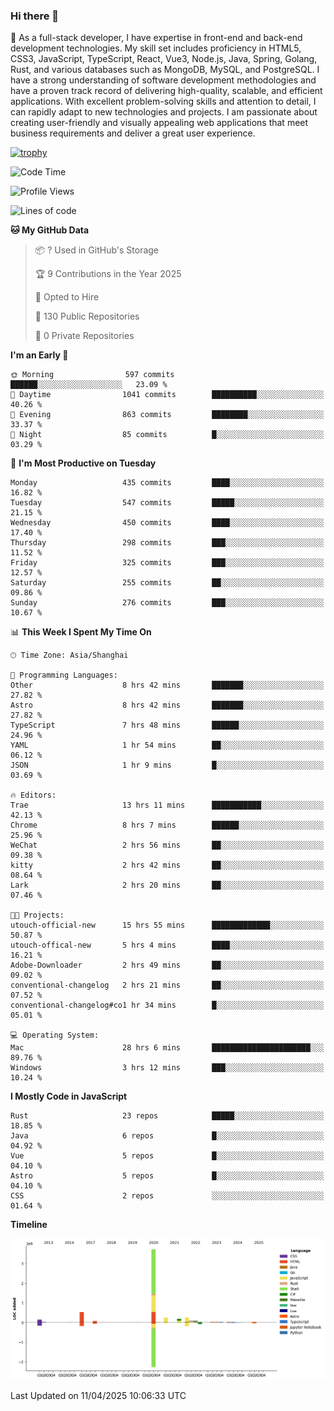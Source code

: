 ### Hi there 👋

🌱 As a full-stack developer, I have expertise in front-end and back-end development technologies. My skill set includes proficiency in HTML5, CSS3, JavaScript, TypeScript, React, Vue3, Node.js, Java, Spring, Golang, Rust, and various databases such as MongoDB, MySQL, and PostgreSQL. I have a strong understanding of software development methodologies and have a proven track record of delivering high-quality, scalable, and efficient applications. With excellent problem-solving skills and attention to detail, I can rapidly adapt to new technologies and projects. I am passionate about creating user-friendly and visually appealing web applications that meet business requirements and deliver a great user experience.

[![trophy](https://github-profile-trophy.vercel.app/?username=elton&rank=SECRET,SSS,SS,S,AAA,AA,A&theme=onedark&no-frame=true&margin-w=10)](https://github.com/ryo-ma/github-profile-trophy)

<!--START_SECTION:waka-->
![Code Time](http://img.shields.io/badge/Code%20Time-1%2C511%20hrs%2015%20mins-blue)

![Profile Views](http://img.shields.io/badge/Profile%20Views-0-blue)

![Lines of code](https://img.shields.io/badge/From%20Hello%20World%20I%27ve%20Written-5.6%20million%20lines%20of%20code-blue)

**🐱 My GitHub Data** 

> 📦 ? Used in GitHub's Storage 
 > 
> 🏆 9 Contributions in the Year 2025
 > 
> 💼 Opted to Hire
 > 
> 📜 130 Public Repositories 
 > 
> 🔑 0 Private Repositories 
 > 
**I'm an Early 🐤** 

```text
🌞 Morning                597 commits         ██████░░░░░░░░░░░░░░░░░░░   23.09 % 
🌆 Daytime                1041 commits        ██████████░░░░░░░░░░░░░░░   40.26 % 
🌃 Evening                863 commits         ████████░░░░░░░░░░░░░░░░░   33.37 % 
🌙 Night                  85 commits          █░░░░░░░░░░░░░░░░░░░░░░░░   03.29 % 
```
📅 **I'm Most Productive on Tuesday** 

```text
Monday                   435 commits         ████░░░░░░░░░░░░░░░░░░░░░   16.82 % 
Tuesday                  547 commits         █████░░░░░░░░░░░░░░░░░░░░   21.15 % 
Wednesday                450 commits         ████░░░░░░░░░░░░░░░░░░░░░   17.40 % 
Thursday                 298 commits         ███░░░░░░░░░░░░░░░░░░░░░░   11.52 % 
Friday                   325 commits         ███░░░░░░░░░░░░░░░░░░░░░░   12.57 % 
Saturday                 255 commits         ██░░░░░░░░░░░░░░░░░░░░░░░   09.86 % 
Sunday                   276 commits         ███░░░░░░░░░░░░░░░░░░░░░░   10.67 % 
```


📊 **This Week I Spent My Time On** 

```text
🕑︎ Time Zone: Asia/Shanghai

💬 Programming Languages: 
Other                    8 hrs 42 mins       ███████░░░░░░░░░░░░░░░░░░   27.82 % 
Astro                    8 hrs 42 mins       ███████░░░░░░░░░░░░░░░░░░   27.82 % 
TypeScript               7 hrs 48 mins       ██████░░░░░░░░░░░░░░░░░░░   24.96 % 
YAML                     1 hr 54 mins        ██░░░░░░░░░░░░░░░░░░░░░░░   06.12 % 
JSON                     1 hr 9 mins         █░░░░░░░░░░░░░░░░░░░░░░░░   03.69 % 

🔥 Editors: 
Trae                     13 hrs 11 mins      ███████████░░░░░░░░░░░░░░   42.13 % 
Chrome                   8 hrs 7 mins        ██████░░░░░░░░░░░░░░░░░░░   25.96 % 
WeChat                   2 hrs 56 mins       ██░░░░░░░░░░░░░░░░░░░░░░░   09.38 % 
kitty                    2 hrs 42 mins       ██░░░░░░░░░░░░░░░░░░░░░░░   08.64 % 
Lark                     2 hrs 20 mins       ██░░░░░░░░░░░░░░░░░░░░░░░   07.46 % 

🐱‍💻 Projects: 
utouch-official-new      15 hrs 55 mins      █████████████░░░░░░░░░░░░   50.87 % 
utouch-offical-new       5 hrs 4 mins        ████░░░░░░░░░░░░░░░░░░░░░   16.21 % 
Adobe-Downloader         2 hrs 49 mins       ██░░░░░░░░░░░░░░░░░░░░░░░   09.02 % 
conventional-changelog   2 hrs 21 mins       ██░░░░░░░░░░░░░░░░░░░░░░░   07.52 % 
conventional-changelog#co1 hr 34 mins        █░░░░░░░░░░░░░░░░░░░░░░░░   05.01 % 

💻 Operating System: 
Mac                      28 hrs 6 mins       ██████████████████████░░░   89.76 % 
Windows                  3 hrs 12 mins       ███░░░░░░░░░░░░░░░░░░░░░░   10.24 % 
```

**I Mostly Code in JavaScript** 

```text
Rust                     23 repos            █████░░░░░░░░░░░░░░░░░░░░   18.85 % 
Java                     6 repos             █░░░░░░░░░░░░░░░░░░░░░░░░   04.92 % 
Vue                      5 repos             █░░░░░░░░░░░░░░░░░░░░░░░░   04.10 % 
Astro                    5 repos             █░░░░░░░░░░░░░░░░░░░░░░░░   04.10 % 
CSS                      2 repos             ░░░░░░░░░░░░░░░░░░░░░░░░░   01.64 % 
```



**Timeline**

![Lines of Code chart](https://raw.githubusercontent.com/elton/elton/main/assets/bar_graph.png)


 Last Updated on 11/04/2025 10:06:33 UTC
<!--END_SECTION:waka-->

<!--
**elton/elton** is a ✨ _special_ ✨ repository because its `README.md` (this file) appears on your GitHub profile.

Here are some ideas to get you started:

- 🔭 I’m currently working on ...
- 🌱 I’m currently learning ...
- 👯 I’m looking to collaborate on ...
- 🤔 I’m looking for help with ...
- 💬 Ask me about ...
- 📫 How to reach me: ...
- 😄 Pronouns: ...
- ⚡ Fun fact: ...
-->
